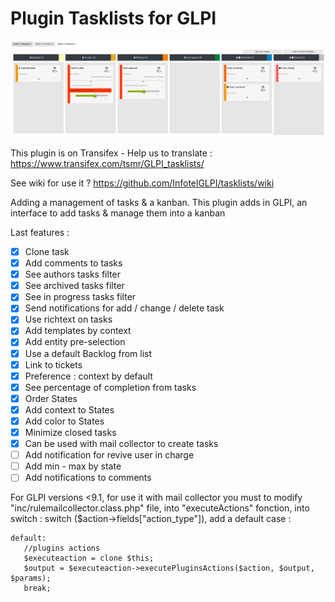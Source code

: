 # Plugin Tasklists for GLPI

![Plugin tasklists](https://raw.githubusercontent.com/InfotelGLPI/tasklists/master/screenshots/kanban.png "Plugin tasklists")

This plugin is on Transifex - Help us to translate :
https://www.transifex.com/tsmr/GLPI_tasklists/

See wiki for use it ? https://github.com/InfotelGLPI/tasklists/wiki

Adding a management of tasks & a kanban. This plugin adds in GLPI, an interface to add tasks & manage them into a kanban

Last features :

- [X] Clone task
- [X] Add comments to tasks
- [X] See authors tasks filter
- [X] See archived tasks filter
- [X] See in progress tasks filter
- [X] Send notifications for add / change / delete task
- [X] Use richtext on tasks
- [X] Add templates by context
- [X] Add entity pre-selection
- [X] Use a default Backlog from list
- [X] Link to tickets
- [X] Preference : context by default
- [X] See percentage of completion from tasks
- [X] Order States
- [X] Add context to States
- [X] Add color to States
- [X] Minimize closed tasks
- [X] Can be used with mail collector to create tasks
- [ ] Add notification for revive user in charge
- [ ] Add min - max by state
- [ ] Add notifications to comments

For GLPI versions <9.1, for use it with mail collector you must to modify "inc/rulemailcollector.class.php" file, into  "executeActions" fonction, into switch : switch ($action->fields["action_type"]), add a default case  : 

```
default:
   //plugins actions
   $executeaction = clone $this;
   $output = $executeaction->executePluginsActions($action, $output, $params);
   break;
```
